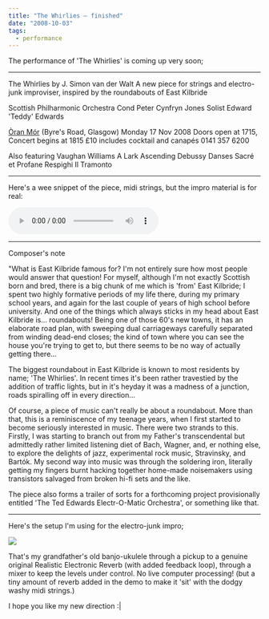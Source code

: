 ```yaml
---
title: "The Whirlies – finished"
date: "2008-10-03"
tags: 
  - performance
---
```


The performance of 'The Whirlies' is coming up very soon;

* * *

The Whirlies by J. Simon van der Walt A new piece for strings and electro-junk improviser, inspired by the roundabouts of East Kilbride

Scottish Philharmonic Orchestra Cond Peter Cynfryn Jones Solist Edward 'Teddy' Edwards

[Òran Mór](http://www.oran-mor.co.uk/page/Concert_Cocktail_Canap_202.html) (Byre's Road, Glasgow) Monday 17 Nov 2008 Doors open at 1715, Concert begins at 1815 £10 includes cocktail and canapés 0141 357 6200

Also featuring Vaughan Williams A Lark Ascending Debussy Danses Sacré et Profane Respighi Il Tramonto

* * *

Here's a wee snippet of the piece, midi strings, but the impro material is for real:

<audio controls>
  <source src="/blog/whirlies-d-ex.mp3"/>
</audio>


* * *

Composer's note

"What is East Kilbride famous for? I'm not entirely sure how most people would answer that question! For myself, although I'm not exactly Scottish born and bred, there is a big chunk of me which is 'from' East Kilbride; I spent two highly formative periods of my life there, during my primary school years, and again for the last couple of years of high school before university. And one of the things which always sticks in my head about East Kilbride is… roundabouts! Being one of those 60's new towns, it has an elaborate road plan, with sweeping dual carriageways carefully separated from winding dead-end closes; the kind of town where you can see the house you're trying to get to, but there seems to be no way of actually getting there…

The biggest roundabout in East Kilbride is known to most residents by name; 'The Whirlies'. In recent times it's been rather travestied by the addition of traffic lights, but in it's heyday it was a madness of a junction, roads spiralling off in every direction…

Of course, a piece of music can't really be about a roundabout. More than that, this is a reminiscence of my teenage years, when I first started to become seriously interested in music. There were two strands to this. Firstly, I was starting to branch out from my Father's transcendental but admittedly rather limited listening diet of Bach, Wagner, and, er nothing else, to explore the delights of jazz, experimental rock music, Stravinsky, and Bartók. My second way into music was through the soldering iron, literally getting my fingers burnt hacking together home-made noisemakers using transistors salvaged from broken hi-fi sets and the like.

The piece also forms a trailer of sorts for a forthcoming project provisionally entitled 'The Ted Edwards Electr-O-Matic Orchestra', or something like that.

* * *

Here's the setup I'm using for the electro-junk impro;

![](/blog/70bf0-whirlies-setup.jpg)

That's my grandfather's old banjo-ukulele through a pickup to a genuine original Realistic Electronic Reverb (with added feedback loop), through a mixer to keep the levels under control. No live computer processing! (but a tiny amount of reverb added in the demo to make it 'sit' with the dodgy washy midi strings.)

I hope you like my new direction :|
